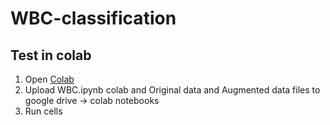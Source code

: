 # WBC-classification
## Test in colab
1. Open [Colab](https://colab.research.google.com/)
2. Upload WBC.ipynb colab and Original data and Augmented data files to google drive -> colab notebooks
3. Run cells
